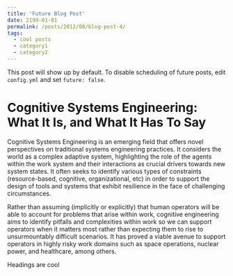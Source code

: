 ```yaml
---
title: 'Future Blog Post'
date: 2199-01-01
permalink: /posts/2012/08/blog-post-4/
tags:
  - cool posts
  - category1
  - category2
---
```


This post will show up by default. To disable scheduling of future posts, edit `config.yml` and set `future: false`. 

Cognitive Systems Engineering: What It Is, and What It Has To Say
======

Cognitive Systems Engineering is an emerging field that offers novel perspectives on traditional systems engineering practices. It considers the world as a complex adaptive system, highlighting the role of the agents within the work system and their interactions as crucial drivers towards new system states. It often seeks to identify various types of constraints (resource-based, cognitive, organizational, etc) in order to support the design of tools and systems that exhibit resilience in the face of challenging circumstances.

Rather than assuming (implicitly or explicitly) that human operators will be able to account for problems that arise within work, cognitive engineering aims to identify pitfalls and complexities within work so we can support operators when it matters most rather than expecting them to rise to unsurmountably difficult scenarios. It has proved a viable avenue to support operators in highly risky work domains such as space operations, nuclear power, and healthcare, among others.

Headings are cool
